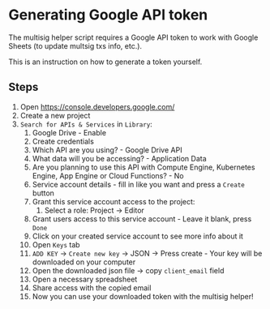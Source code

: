 # Generating Google API token
The multisig helper script requires a Google API token to work with Google Sheets (to update multsig txs info, etc.).

This is an instruction on how to generate a token yourself.

## Steps

1. Open https://console.developers.google.com/
2. Create a new project
3. `Search for APIs & Services` in `Library`:
    1. Google Drive - Enable
    2. Create credentials
    3. Which API are you using? - Google Drive API
    4. What data will you be accessing? - Application Data
    5. Are you planning to use this API with Compute Engine, Kubernetes Engine, App Engine or Cloud Functions? - No
    6. Service account details - fill in like you want and press a `Create` button
    7. Grant this service account access to the project:
        1. Select a role: Project -> Editor
    8. Grant users access to this service account - Leave it blank, press `Done`
    9. Click on your created service account to see more info about it
    10. Open `Keys` tab
    11. `ADD KEY` -> `Create new key` -> JSON -> Press create - Your key will be downloaded on your computer
    12. Open the downloaded json file -> copy `client_email` field
    13. Open a necessary spreadsheet
    14. Share access with the copied email
    15. Now you can use your downloaded token with the multisig helper!
    